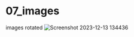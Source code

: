# 07_images
 images rotated
![Screenshot 2023-12-13 134436](https://github.com/Jeel1312/07_images/assets/153166867/0b27e505-feea-413e-a201-2c5145d3b77f)
